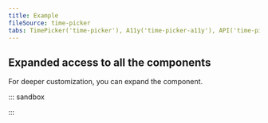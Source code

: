 ```yaml
---
title: Example
fileSource: time-picker
tabs: TimePicker('time-picker'), A11y('time-picker-a11y'), API('time-picker-api'), Example('time-picker-code'), Changelog('time-picker-changelog')
---
```


## Expanded access to all the components

For deeper customization, you can expand the component.

::: sandbox

<script lang="tsx">
import React from 'react';
import TimePicker from '@semcore/ui/time-picker';
import { Text } from '@semcore/ui/typography';
import { Box } from '@semcore/ui/flex-box';

const Demo = () => {
  return (
    <>
      <Text tag='div' id='timePickerLabel' size={200}>
        Your time
      </Text>
      <Box mt={2} aria-labelledby='timePickerLabel'>
        <TimePicker is12Hour>
          <TimePicker.Hours />
          <TimePicker.Separator />
          <TimePicker.Minutes />
          <TimePicker.Format />
        </TimePicker>
      </Box>
    </>
  );
};


</script>

:::
